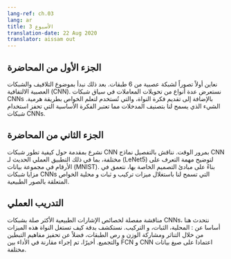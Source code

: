 ```yaml
---
lang-ref: ch.03
lang: ar
title: الأسبوع 3
translation-date: 22 Aug 2020
translator: aissam out
---
```


<!-- Lecture part A
We first see a visualization of a 6-layer neural network. Next we begin with the topic of Convolutions and Convolution Neural Networks (CNN). We review several types of parameter transformations in the context of CNNs and introduce the idea of a kernel, which is used to learn features in a hierarchical manner. Thereby allowing us to classify our input data which is the basic idea motivating the use of CNNs.-->

## الجزء الأول من المحاضرة

نعاين أولاً تصوراً لشبكة عصبية من 6 طبقات. بعد ذلك نبدأ بموضوع التلافيف والشبكات العصبية الالتفافية (CNN). نستعرض عدة أنواع من تحويلات المعاملات في سياق شبكات CNNs بالإضافة إلى تقديم فكرة النواة، والتي تُستخدم لتعلم الخواص بطريقة هرمية. الشيء الذي يسمح لنا بتصنيف المدخلات مما تعتبر الفكرة الأساسية التي تحفز استخدام شبكات CNNs.

## الجزء الثاني من المحاضرة

<!-- We give an introduction on how CNNs have evolved over time. We discuss in detail different CNN architectures, including a modern implementation of LeNet5 to exemplify the task of digit recognition on the MNIST dataset. Based on its design principles, we expand on the advantages of CNNs which allows us to exploit the compositionality, stationarity, and locality features of natural images.-->

نشرع بمقدمة حول كيفية تطور شبكات CNN بمرور الوقت. نناقش بالتفصيل نماذج CNN مختلفة، بما في ذلك التطبيق العملي الحديث لـ (LeNet5) لتوضيح مهمة التعرف على الأرقام في مجموعة بيانات (MNIST). بناءً على مبادئ التصميم الخاصة بها، نتعمق في مزايا شبكات CNNs التي تسمح لنا باستغلال ميزات تركيب و ثبات و محلية الخواص المتعلقة بالصور الطبيعية.

<!-- Practicum
Properties of natural signals that are most relevant to CNNs are discussed in more detail, namely: Locality, Stationarity, and Compositionality. We explore precisely how a kernel exploits these features through sparsity, weight sharing and the stacking of layers, as well as motivate the concepts of padding and pooling. Finally, a performance comparison between FCN and CNN was done for different data modalities.-->

## التدريب العملي

مناقشة مفصلة لخصائص الإشارات الطبيعية الأكثر صلة بشبكات CNNs، نتحدث هنا أساسا عن : المحلية، الثبات، و التركيب. نستكشف بدقة كيف تستغل النواة هذه الميزات من خلال التناثر ومشاركة الوزن و رص الطبقات، فضلاً عن تحفيز مفاهيم التبطين والتجميع. أخيرًا، تم إجراء مقارنة في الأداء بين FCN و CNN اعتمادا على صيغ بيانات مختلفة.
